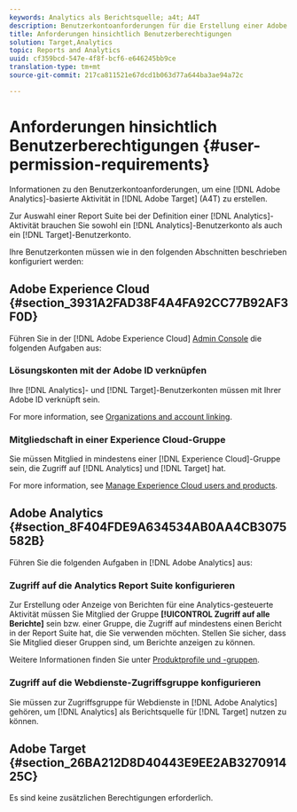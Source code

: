 ```yaml
---
keywords: Analytics als Berichtsquelle; a4t; A4T
description: Benutzerkontoanforderungen für die Erstellung einer Adobe Analytics-basierten Aktivität in Adobe Target (A4T).
title: Anforderungen hinsichtlich Benutzerberechtigungen
solution: Target,Analytics
topic: Reports and Analytics
uuid: cf359bcd-547e-4f8f-bcf6-e646245bb9ce
translation-type: tm+mt
source-git-commit: 217ca811521e67dcd1b063d77a644ba3ae94a72c

---
```



# Anforderungen hinsichtlich Benutzerberechtigungen {#user-permission-requirements}

Informationen zu den Benutzerkontoanforderungen, um eine [!DNL Adobe Analytics]-basierte Aktivität in [!DNL Adobe Target] (A4T) zu erstellen.

Zur Auswahl einer Report Suite bei der Definition einer [!DNL Analytics]-Aktivität brauchen Sie sowohl ein [!DNL Analytics]-Benutzerkonto als auch ein [!DNL Target]-Benutzerkonto.

Ihre Benutzerkonten müssen wie in den folgenden Abschnitten beschrieben konfiguriert werden:

## Adobe Experience Cloud {#section_3931A2FAD38F4A4FA92CC77B92AF3F0D}

Führen Sie in der [!DNL Adobe Experience Cloud] [Admin Console](https://adminconsole.adobe.com) die folgenden Aufgaben aus:

### Lösungskonten mit der Adobe ID verknüpfen

Ihre [!DNL Analytics]- und [!DNL Target]-Benutzerkonten müssen mit Ihrer Adobe ID verknüpft sein.

For more information, see [Organizations and account linking](https://docs.adobe.com/help/en/core-services/interface/manage-users-and-products/organizations.html).

### Mitgliedschaft in einer Experience Cloud-Gruppe

Sie müssen Mitglied in mindestens einer [!DNL Experience Cloud]-Gruppe sein, die Zugriff auf [!DNL Analytics] und [!DNL Target] hat.

For more information, see [Manage Experience Cloud users and products](https://docs.adobe.com/content/help/en/core-services/interface/manage-users-and-products/admin-getting-started.html).


## Adobe Analytics {#section_8F404FDE9A634534AB0AA4CB3075582B}

Führen Sie die folgenden Aufgaben in [!DNL Adobe Analytics] aus:

### Zugriff auf die Analytics Report Suite konfigurieren

Zur Erstellung oder Anzeige von Berichten für eine Analytics-gesteuerte Aktivität müssen Sie Mitglied der Gruppe **[!UICONTROL Zugriff auf alle Berichte]** sein bzw. einer Gruppe, die Zugriff auf mindestens einen Bericht in der Report Suite hat, die Sie verwenden möchten. Stellen Sie sicher, dass Sie Mitglied dieser Gruppen sind, um Berichte anzeigen zu können.

Weitere Informationen finden Sie unter [Produktprofile und -gruppen](https://docs.adobe.com/content/help/en/core-services/interface/manage-users-and-products/admin-getting-started.html#section_AB50558124D541CF80A0D3D76D35A4BF).

### Zugriff auf die Webdienste-Zugriffsgruppe konfigurieren

Sie müssen zur Zugriffsgruppe für Webdienste in [!DNL Adobe Analytics] gehören, um [!DNL Analytics] als Berichtsquelle für [!DNL Target] nutzen zu können.

## Adobe Target {#section_26BA212D8D40443E9EE2AB327091425C}

Es sind keine zusätzlichen Berechtigungen erforderlich.
